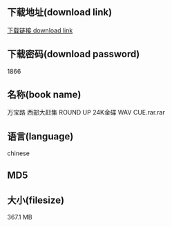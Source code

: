 ## 下载地址(download link)
[下载链接 download link](https://tutu365.netlify.app/?s=%E4%B8%87%E5%AE%9D%E8%B7%AF+%E8%A5%BF%E9%83%A8%E5%A4%A7%E8%B5%B6%E9%9B%86+ROUND+UP+24K%E9%87%91%E7%A2%9F+WAV+CUE.rar)

## 下载密码(download password)
1866

## 名称(book name)
万宝路 西部大赶集 ROUND UP 24K金碟 WAV CUE.rar.rar

## 语言(language)
chinese

## MD5


## 大小(filesize)
367.1 MB

